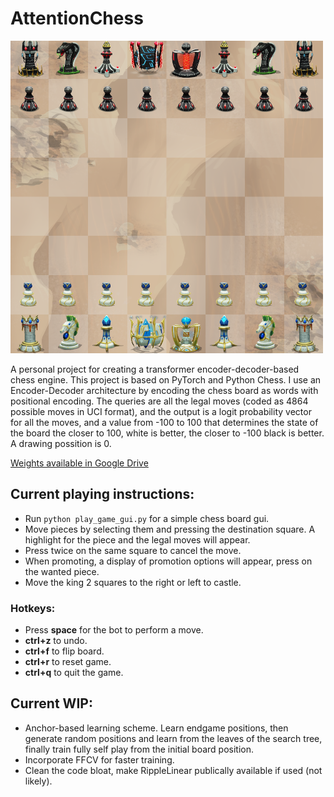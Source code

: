 # AttentionChess

<img src="https://github.com/VovaTch/AttentionChess/blob/main/Attchess.png" alt="drawing" width="500"/>


A personal project for creating a transformer encoder-decoder-based chess engine. This project is based on PyTorch and Python Chess. I use an Encoder-Decoder architecture by encoding the chess board as words with positional encoding. The queries are all the legal moves (coded as 4864 possible moves in UCI format), and the output is a logit probability vector for all the moves, and a value from -100 to 100 that determines the state of the board the closer to 100, white is better, the closer to -100 black is better. A drawing possition is 0.

[Weights available in Google Drive](https://drive.google.com/file/d/1JnyL1bIrFSKIEePJ6xFfT3gP9rARwT-q/view?usp=sharing)

## Current playing instructions:

* Run `python play_game_gui.py` for a simple chess board gui.
* Move pieces by selecting them and pressing the destination square. A highlight for the piece and the legal moves will appear.
* Press twice on the same square to cancel the move.
* When promoting, a display of promotion options will appear, press on the wanted piece.
* Move the king 2 squares to the right or left to castle.

### Hotkeys:

* Press **space** for the bot to perform a move.
* **ctrl+z** to undo.
* **ctrl+f** to flip board.
* **ctrl+r** to reset game.
* **ctrl+q** to quit the game.

## Current WIP: 

* Anchor-based learning scheme. Learn endgame positions, then generate random positions and learn from the leaves of the search tree, finally train fully self play from the initial board position.
* Incorporate FFCV for faster training.
* Clean the code bloat, make RippleLinear publically available if used (not likely).
